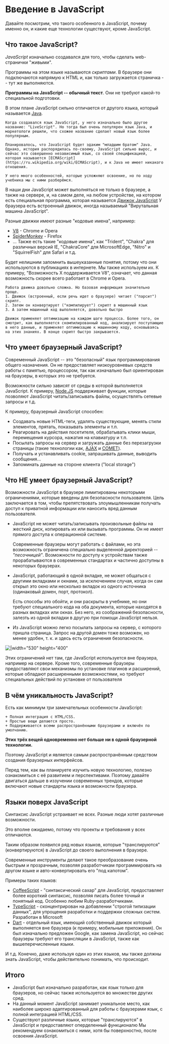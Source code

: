 # Введение в JavaScript

Давайте посмотрим, что такого особенного в JavaScript, почему именно он, и какие еще технологии существуют, кроме JavaScript.

## Что такое JavaScript?

*JavaScript* изначально создавался для того, чтобы сделать web-странички "живыми".

Программы на этом языке называются *скриптами*. В браузере они подключаются напрямую к HTML и, как только загружается страничка -- тут же выполняются.

**Программы на JavaScript -- обычный текст**. Они не требуют какой-то специальной подготовки.

В этом плане JavaScript сильно отличается от другого языка, который называется [Java](http://ru.wikipedia.org/wiki/Java).

```smart header="Почему <u>Java</u>Script?"
Когда создавался язык JavaScript, у него изначально было другое название: "LiveScript". Но тогда был очень популярен язык Java, и маркетологи решили, что схожее название сделает новый язык более популярным.

Планировалось, что JavaScript будет эдаким "младшим братом" Java. Однако, история распорядилась по-своему, JavaScript сильно вырос, и сейчас это совершенно независимый язык, со своей спецификацией, которая называется [ECMAScript](https://ru.wikipedia.org/wiki/ECMAScript), и к Java не имеет никакого отношения.

У него много особенностей, которые усложняют освоение, но по ходу учебника мы с ними разберёмся.
```

В наши дни JavaScript может выполняться не только в браузере, а также на сервере, и, на самом деле, на любом устройстве, на котором есть специальная программа, которая называется [Движок JavaScript](https://ru.wikipedia.org/wiki/%D0%94%D0%B2%D0%B8%D0%B6%D0%BE%D0%BA_JavaScript)
У браузера есть встроенный движок, иногда называемый "Вирутальная машина JavaScript".

Разные движки имеют разные "кодовые имена", например:

* [V8](https://ru.wikipedia.org/wiki/V8_(%D0%B4%D0%B2%D0%B8%D0%B6%D0%BE%D0%BA_JavaScript)) - Chrome и Opera
* [SpiderMonkey](https://ru.wikipedia.org/wiki/SpiderMonkey) - Firefox
* ... Также есть такие "кодовые имена", как "Trident", "Chakra" для различных версий IE, "ChakraCore" для MicrosoftEdge, "Nitro" и "SquirrelFish" для Safari и т.д.

Будет нелишним запомнить вышеуказанные понятия, потому что они используются в публикациях в интернете. Мы также используем их. К примеру, "Возможность Х поддерживается V8", означает, что данная возможность скорее всего работает в Chrome и Opera. 

```smart header="Как работает движок"
Работа движка довольно сложна. Но базовая информация значительно проще.
1. Движок (встроенный, если речь идет о браузере) читает ("парсит") скрипт.
2. Затем он конвертирует ("компилирует") скрипт в машинный язык
3. А затем машинный код выполняется, довольно быстро

Движок применяет оптимизацию на каждом шаге процесса. Более того, он смотрит, как выполняется скомпилированный код, анализирует поступающие в него данные, и применяет оптимизацию к машинному коду, основываясь на этих знаниях. В конце скрипт быстро закрывается.
```

## Что умеет браузерный JavaScript?

Современный JavaScript -- это "безопасный" язык программирования общего назначения. Он не предоставляет низкоуровневых средств работы с памятью, процессором, так как изначально был ориентирован на браузеры, в которых это не требуется.

Возможности сильно зависят от среды в которой выполняется JavaScript. К примеру, [Node.JS](https://ru.wikipedia.org/wiki/Node.js) поддерживает функции, которые позволяют JavaScript читать/записывать файлы, осуществлять сетевые запросы и т.д.

К примеру, браузерный JavaScript способен:

- Создавать новые HTML-теги, удалять существующие, менять стили элементов, прятать, показывать элементы и т.п.
- Реагировать на действия посетителя, обрабатывать клики мыши, перемещения курсора, нажатия на клавиатуру и т.п.
- Посылать запросы на сервер и загружать данные без перезагрузки страницы (такие технологии как, [AJAX](https://ru.wikipedia.org/wiki/AJAX) и [COMET](https://ru.wikipedia.org/wiki/Comet_(%D0%BF%D1%80%D0%BE%D0%B3%D1%80%D0%B0%D0%BC%D0%BC%D0%B8%D1%80%D0%BE%D0%B2%D0%B0%D0%BD%D0%B8%D0%B5))).
- Получать и устанавливать cookie, запрашивать данные, выводить сообщения...
- Запоминать данные на стороне клиента ("local storage")

## Что НЕ умеет браузерный JavaScript?


Возможности JavaScript в браузере лимитированы некоторыми ограничениями, которые введены для безопасности пользователя. Цель заключается в том, чтобы препятствовать злоумышленникам получать доступ к приватной информации или наносить вред данным пользователя.

- JavaScript не может читать/записывать произвольные файлы на жесткий диск, копировать их или вызывать программы. Он не имеет прямого доступа к операционной системе.

    Современные браузеры могут работать с файлами, но эта возможность ограничена специально выделенной директорией -- *"песочницей"*. Возможности по доступу к устройствам также прорабатываются в современных стандартах и частично доступны в некоторых браузерах.
- JavaScript, работающий в одной вкладке, не может общаться с другими вкладками и окнами, за исключением случая, когда он сам открыл это окно или несколько вкладок из одного источника (одинаковый домен, порт, протокол).

    Есть способы это обойти, и они раскрыты в учебнике, но они требуют специального кода на оба документа, которые находятся в разных вкладках или окнах. Без него, из соображений безопасности, залезть из одной вкладки в другую при помощи JavaScript нельзя.
- Из JavaScript можно легко посылать запросы на сервер, с которого пришла страница. Запрос на другой домен тоже возможен, но менее удобен, т. к. и здесь есть ограничения безопасности.

![|width="530" height="400"](limitations.png)

Этих ограничений нет там, где JavaScript используется вне браузера, например на сервере. Кроме того, современные браузеры предоставляют свои механизмы по установке плагинов и расширений, которые обладают расширенными возможностями, но требуют специальных действий по установке от пользователя

## В чём уникальность JavaScript?

Есть как минимум *три* замечательных особенности JavaScript:

```compare
+ Полная интеграция с HTML/CSS.
+ Простые вещи делаются просто.
+ Поддерживается всеми распространёнными браузерами и включён по умолчанию.
```

**Этих трёх вещей одновременно нет больше ни в одной браузерной технологии.**

Поэтому JavaScript и является самым распространённым средством создания браузерных интерфейсов.

Перед тем, как вы планируете изучить новую технологию, полезно ознакомиться с её развитием и перспективами. Поэтому давайте двигаться дальше в иззучении современных трендов, которые включают новые стандарты языка и возможности браузера.


## Языки поверх JavaScript
Синтаксис JavaScript устраивает не всех. Разные люди хотят различные возможности.

Это вполне ожидаемо, потому что проекты и требования у всех отличаются.

Таким образом появился ряд новых языков, которые "транслируются" (конвертируются) в JavaScript до своего выполнения в браузере.

Современные инструменты делают такое преобразование очень быстрым и прозрачным, позволяя разработчикам программировать на другом языке и авто-конвертировать его "под капотом".

Примеры таких языков:
* [CoffeeScript](http://coffeescript.org/) - "синтаксический сахар" для JavaScript, предоставляет более короткий синтаксис, позволяя писать более точный и понятный код. Особенно любим Ruby-разработчиками.
* [TypeScript](http://www.typescriptlang.org/) - сконцентрирован на добавлении "строгой типизации данных", для упрощения разработки и поддержки сложных систем. Разработан в Microsoft
* [Dart](https://www.dartlang.org/) - отдельный язык, имеющий собственный движок который выполняется вне браузера (к примеру, мобильные приложения). Он был изначально предложен Google, как замена JavaScript, но сейчас браузеры требуют его трансляции в JavaScript, также как вышеперечисленные языки.

И т.д. Конечно, даже используя один из этих языков, мы также должны знать JavaScript, чтобы действительно понимать, что происходит.

## Итого
* JavaScript был изначально разработан, как язык только для браузеров, но сейчас также используется во множестве других сред.
* На данный момент JavaScript занимает уникальное место, как наиболее широко адаптированный для работы с браузерами язык, с полной интеграцией HTML/CSS.
* Существуют различные языки, которые "транслируются" в JavaScript и предоставляют оперделенный функционалю Мы рекомендуем ознакомиться с ними, хотя бы поверхностно, после освоения JavaScript.


